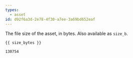 ```yaml
---
types:
  - asset
id: d92f6a3d-2e78-4f30-a7ee-3a69bd652eaf
---
```

The file size of the asset, in bytes. Also available as `size_b`.

```
{{ size_bytes }}
```

``` .language-output
130754
```
